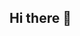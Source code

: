 ## Hi there 👋

<!--
**aya-Basheer/aya-Basheer** is a ✨ _special_ ✨ repository because its `README.md` (this file) appears on your GitHub profile.

Here are some ideas to get you started:

- 🔭 I’m Aya ...
- 🌱 I’m currently learning JavaScript ,php,html,css ...
- 👯 Interested in Web Development...
- 🤔 I’m looking for help with ...
- 💬 Ask me about ...
- 📫 How to reach me: ...
- 😄 Pronouns: ...
- ⚡ Fun fact: ...
-->
